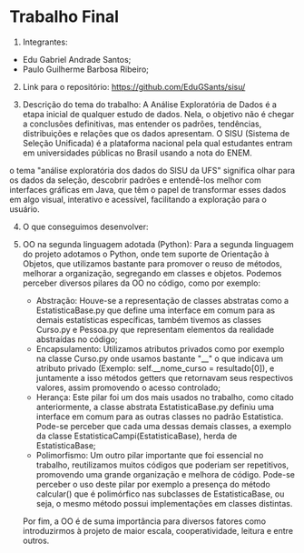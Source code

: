 # Trabalho Final

1. Integrantes:
  -  Edu Gabriel Andrade Santos;
  -  Paulo Guilherme Barbosa Ribeiro;

2. Link para o repositório: https://github.com/EduGSants/sisu/

3. Descrição do tema do trabalho:
A Análise Exploratória de Dados é a etapa inicial de qualquer estudo de dados. Nela, o objetivo não é chegar a conclusões definitivas, mas entender os padrões, tendências, distribuições e relações que os dados apresentam.
O SISU (Sistema de Seleção Unificada) é a plataforma nacional pela qual estudantes entram em universidades públicas no Brasil usando a nota do ENEM.

o tema "análise exploratória dos dados do SISU da UFS" significa olhar para os dados da seleção, descobrir padrões e entendê-los melhor com interfaces gráficas em Java, que têm o papel de transformar esses dados em algo visual, interativo e acessível, facilitando a exploração para o usuário.

4. O que conseguimos desenvolver:

5. OO na segunda linguagem adotada (Python):
   Para a segunda linguagem do projeto adotamos o Python, onde tem suporte de Orientação à Objetos, que utilizamos bastante para promover o reuso de métodos, melhorar a organização, segregando em classes e objetos. Podemos perceber diversos pilares da OO no código, como por exemplo:
   -  Abstração: Houve-se a representação de classes abstratas como a EstatisticaBase.py que define uma interface em comum para as demais estatísticas específicas, também tivemos as classes Curso.py e Pessoa.py que representam elementos da realidade abstraídas no código;
   -  Encapsulamento: Utilizamos atributos privados como por exemplo na classe Curso.py onde usamos bastante "__" o que indicava um atributo privado (Exemplo: self.__nome_curso = resultado[0]), e juntamente a isso métodos getters que retornavam seus respectivos valores, assim promovendo o acesso controlado;
   -  Herança: Este pilar foi um dos mais usados no trabalho, como citado anteriormente, a classe abstrata EstatisticaBase.py definiu uma interface em comum para as outras classes no padrão Estatistica. Pode-se perceber que cada uma dessas demais classes, a exemplo da classe EstatisticaCampi(EstatisticaBase), herda de EstatisticaBase;
   -  Polimorfismo: Um outro pilar importante que foi essencial no trabalho, reutilizamos muitos códigos que poderiam ser repetitivos, promovendo uma grande organização e melhora de código. Pode-se perceber o uso deste pilar por exemplo a presença do método calcular() que é polimórfico nas subclasses de EstatisticaBase, ou seja, o mesmo método possui implementações em classes distintas.
   
    Por fim, a OO é de suma importância para diversos fatores como introduzirmos à projeto de maior escala, cooperatividade, leitura e entre outros.
